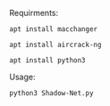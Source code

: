 Requirments:

```apt install macchanger```
<br>

```apt install aircrack-ng```
<br>

```apt install python3```

Usage:

```python3 Shadow-Net.py```
